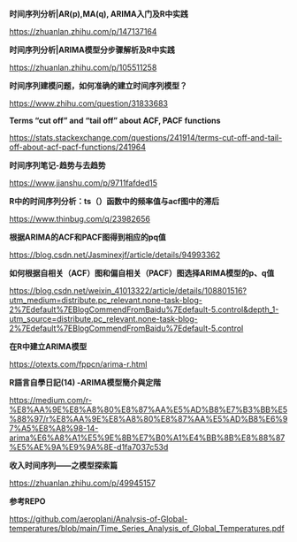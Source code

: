 **时间序列分析|AR(p),MA(q), ARIMA入门及R中实践**

https://zhuanlan.zhihu.com/p/147137164

**时间序列分析|ARIMA模型分步骤解析及R中实践**

https://zhuanlan.zhihu.com/p/105511258

**时间序列建模问题，如何准确的建立时间序列模型？**

https://www.zhihu.com/question/31833683

**Terms “cut off” and “tail off” about ACF, PACF functions**

https://stats.stackexchange.com/questions/241914/terms-cut-off-and-tail-off-about-acf-pacf-functions/241964

**时间序列笔记-趋势与去趋势**

https://www.jianshu.com/p/9711fafded15

**R中的时间序列分析：ts（）函数中的频率值与acf图中的滞后**

https://www.thinbug.com/q/23982656

**根据ARIMA的ACF和PACF图得到相应的pq值**

https://blog.csdn.net/Jasminexjf/article/details/94993362

**如何根据自相关（ACF）图和偏自相关（PACF）图选择ARIMA模型的p、q值**

https://blog.csdn.net/weixin_41013322/article/details/108801516?utm_medium=distribute.pc_relevant.none-task-blog-2%7Edefault%7EBlogCommendFromBaidu%7Edefault-5.control&depth_1-utm_source=distribute.pc_relevant.none-task-blog-2%7Edefault%7EBlogCommendFromBaidu%7Edefault-5.control

**在R中建立ARIMA模型**

https://otexts.com/fppcn/arima-r.html

**R語言自學日記(14) -ARIMA模型簡介與定階**

https://medium.com/r-%E8%AA%9E%E8%A8%80%E8%87%AA%E5%AD%B8%E7%B3%BB%E5%88%97/r%E8%AA%9E%E8%A8%80%E8%87%AA%E5%AD%B8%E6%97%A5%E8%A8%98-14-arima%E6%A8%A1%E5%9E%8B%E7%B0%A1%E4%BB%8B%E8%88%87%E5%AE%9A%E9%9A%8E-d1fa7037c53d

**收入时间序列——之模型探索篇**

https://zhuanlan.zhihu.com/p/49945157

**参考REPO**

https://github.com/aeroplani/Analysis-of-Global-temperatures/blob/main/Time_Series_Analysis_of_Global_Temperatures.pdf

